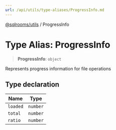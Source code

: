 ```yaml
---
url: /api/utils/type-aliases/ProgressInfo.md
---
```

[@sqlrooms/utils](../index.md) / ProgressInfo

# Type Alias: ProgressInfo

> **ProgressInfo**: `object`

Represents progress information for file operations

## Type declaration

| Name | Type |
| ------ | ------ |
|  `loaded` | `number` |
|  `total` | `number` |
|  `ratio` | `number` |
